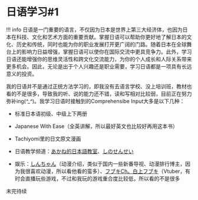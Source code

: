 # 日语学习#1
!!! info
    日语是一门重要的语言，不仅因为日本是世界上第三大经济体，也因为日本在科技、文化和艺术方面的重要贡献。掌握日语可以帮助你更好地了解日本的文化、历史和传统，同时也能为你的职业发展打开更广阔的门路。随着日本在全球舞台上的影响力日益增强，掌握日语可以使你在国际交流中更具竞争力。此外，学习日语还能增强你的思维灵活性和跨文化交流能力，为你的个人成长和人际关系带来更多机会。因此，无论是出于个人兴趣还是职业需要，学习日语都是一项具有长远意义的投资。

我的日语并不是通过正统方法学习的，即我没有去语言学校、没上培训班，教材也看的不是很多，导致我的听、说的能力还不错，读和写相对比较弱，目前正在努力弥补ing(*^_^*)。我学习日语时接触到的Comprehensibe Input大多是以下几种：

+ 标准日本语初级、中级上下两册

+ Japanese With Ease（全英讲解，所以最好英文也比较好再用这本书）

+ Tachiyomi里的日文原文漫画

+ 日语教学频道：[あかね的日本語教室](https://www.youtube.com/@Akane-JapaneseClass)、[しのせんせい](https://www.youtube.com/@user-dz8ku4zg5k)

+ 娱乐：[しんちゃん](https://www.youtube.com/@sin-anime)（动漫介绍，类似于国内一些新番导视、动漫排行博主，因为我很喜欢动漫，所以看他看的蛮多）、[フブキCh。白上フブキ](https://www.youtube.com/@ShirakamiFubuki)（Vtuber，有时会直播玩些游戏，不过和我玩的游戏重合度比较低，所以看的不是很多

未完待续


